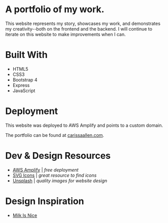 # A portfolio of my work.

This website represents my story, showcases my work, and demonstrates my creativity--both on the frontend and the backend. I will continue to iterate on this website to make improvements when I can.

# Built With
* HTML5
* CSS3
* Bootstrap 4
* Express
* JavaScript

# Deployment 

This website was deployed to AWS Amplify and points to a custom domain.

The portfolio can be found at [carissaallen.com](https://www.carissaallen.com).

# Dev & Design Resources
* [AWS Amplify](https://aws.amazon.com/amplify/getting-started/?nc=sn&loc=5) | _free deployment_
* [SVG Icons](https://iconmonstr.com/)  | _great resource to find icons_
* [Unsplash](https://unsplash.com/) | _quality images for website design_

# Design Inspiration
* [Milk Is Nice](https://milkisnice.com/)
